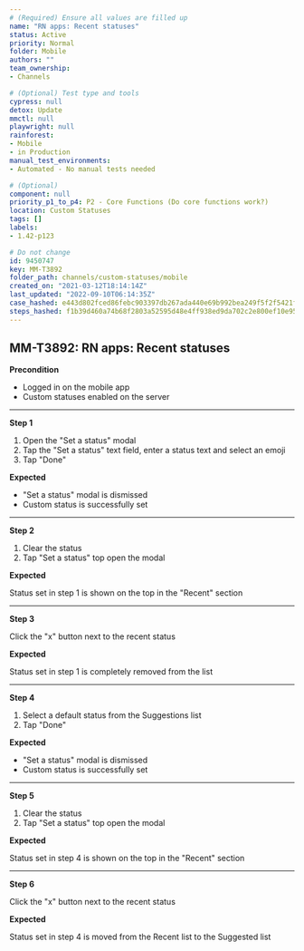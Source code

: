 ```yaml
---
# (Required) Ensure all values are filled up
name: "RN apps: Recent statuses"
status: Active
priority: Normal
folder: Mobile
authors: ""
team_ownership: 
- Channels

# (Optional) Test type and tools
cypress: null
detox: Update
mmctl: null
playwright: null
rainforest: 
- Mobile
- in Production
manual_test_environments: 
- Automated - No manual tests needed

# (Optional)
component: null
priority_p1_to_p4: P2 - Core Functions (Do core functions work?)
location: Custom Statuses
tags: []
labels: 
- 1.42-p123

# Do not change
id: 9450747
key: MM-T3892
folder_path: channels/custom-statuses/mobile
created_on: "2021-03-12T18:14:14Z"
last_updated: "2022-09-10T06:14:35Z"
case_hashed: e443d802fced86febc903397db267ada440e69b992bea249f5f2f5421fb586aa34f82488b4442e39dd4dc97eb1fdbd09
steps_hashed: f1b39d460a74b68f2803a52595d48e4ff938ed9da702c2e800ef10e95afc579dff46685bb35b35430f139a862026cf3a
---
```


## MM-T3892: RN apps: Recent statuses

**Precondition**

- Logged in on the mobile app
- Custom statuses enabled on the server

---

**Step 1**

1. Open the "Set a status" modal
2. Tap the "Set a status" text field, enter a status text and select an emoji
3. Tap "Done"

**Expected**

- "Set a status" modal is dismissed
- Custom status is successfully set

---

**Step 2**

1. Clear the status
2. Tap "Set a status" top open the modal

**Expected**

Status set in step 1 is shown on the top in the "Recent" section

---

**Step 3**

Click the "x" button next to the recent status

**Expected**

Status set in step 1 is completely removed from the list

---

**Step 4**

1. Select a default status from the Suggestions list
2. Tap "Done"

**Expected**

- "Set a status" modal is dismissed
- Custom status is successfully set

---

**Step 5**

1. Clear the status
2. Tap "Set a status" top open the modal

**Expected**

Status set in step 4 is shown on the top in the "Recent" section

---

**Step 6**

Click the "x" button next to the recent status

**Expected**

Status set in step 4 is moved from the Recent list to the Suggested list
